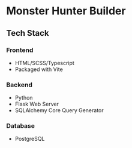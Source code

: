 # Monster Hunter Builder

## Tech Stack
### Frontend
* HTML/SCSS/Typescript
* Packaged with Vite

### Backend
* Python
* Flask Web Server
* SQLAlchemy Core Query Generator

### Database
* PostgreSQL